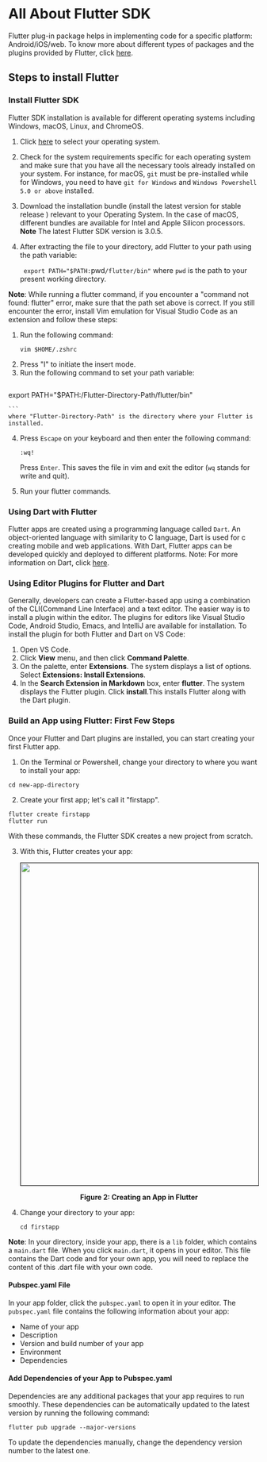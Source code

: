 # All About Flutter SDK

Flutter plug-in package helps in implementing code for a specific platform: Android/iOS/web. To know more about different types of packages and the plugins provided by Flutter, click [here](https://docs.flutter.dev/development/packages-and-plugins/developing-packages).

## Steps to install Flutter 

### Install Flutter SDK

 Flutter SDK installation is available for different operating systems including Windows, macOS, Linux, and ChromeOS. 

 1. Click [here](https://docs.flutter.dev/get-started/install) to select your operating system. 
 2. Check for the system requirements specific for each operating system and make sure that you have all the necessary tools already installed on your system. For instance, for macOS, `git` must be pre-installed while for Windows, you need to have `git for Windows` and `Windows Powershell 5.0 or above` installed. 
 3. Download the installation bundle (install the latest version for stable release ) relevant to your Operating System. In the case of macOS, different bundles are available for Intel and Apple Silicon processors. 
 **Note** The latest Flutter SDK version is 3.0.5.
 4. After extracting the file to your directory, add Flutter to your path using the path variable:
  
    ` export PATH="$PATH:`pwd`/flutter/bin"`
    where `pwd` is the path to your present working directory.

**Note**:  While running a flutter command, if you encounter a "command not found: flutter" error, make sure that the path set above is correct. If you still encounter the error, install Vim emulation for Visual Studio Code as an extension and follow these steps: 

1. Run the following command:
    ```
    vim $HOME/.zshrc
    ```
2. Press "I" to initiate the insert mode.
3. Run the following command to set your path variable:
    ```
export PATH="$PATH:/Flutter-Directory-Path/flutter/bin"

    ```
    where "Flutter-Directory-Path" is the directory where your Flutter is installed.

 4. Press `Escape` on your keyboard and then enter the following command:
    ```
    :wq!

    ```
    Press `Enter`. This saves the file in vim and exit the editor (`wq` stands for write and quit).

 5. Run your flutter commands. 


### Using Dart with Flutter

Flutter apps are created using a programming language called `Dart`. An object-oriented language with similarity to C language, Dart is used for c creating mobile and web applications. With Dart, Flutter apps can be developed quickly and deployed to different platforms.
Note: For more information on Dart, click [here](https://dart.dev).

### Using Editor Plugins for Flutter and Dart


Generally, developers can create a Flutter-based app using a combination of the CLI(Command Line Interface) and a text editor. The easier way is to install a plugin within the editor. The plugins for editors like Visual Studio Code, Android Studio, Emacs, and IntelliJ are available for installation. To install the plugin for both Flutter and Dart on VS Code:

1. Open VS Code.
2. Click **View** menu, and then click **Command Palette**.
3. On the palette, enter **Extensions**. The system displays a list of options. Select **Extensions: Install Extensions**. 
4. In the **Search Extension in Markdown** box, enter **flutter**. The system displays the Flutter plugin. 
Click **install**.This installs Flutter along with the Dart plugin. 

### Build an App using Flutter: First Few Steps
Once your Flutter and Dart plugins are installed, you can start creating your first Flutter app. 


1. On the Terminal or Powershell, change your directory to where you want to install your app:
```
cd new-app-directory
```
2. Create your first app; let's call it "firstapp". 
```
flutter create firstapp
flutter run
```
With these commands, the Flutter SDK creates a new project from scratch.

3. With this, Flutter creates your app:
    <p align ="center"><img src="imgs/create-first-flutter-app.png" border ="1" width ="650"/>
    </p>
    <div align= "center"> <b> Figure 2: Creating an App in Flutter </b>
    </div>

4. Change your directory to your app:

    ```
    cd firstapp
    ```

**Note**: In your directory, inside your app, there is a `lib` folder, which contains a `main.dart` file. When you click `main.dart`, it opens in your editor. This file contains the Dart code and for your own app, you will need to replace the content of this .dart file with your own code. 

#### Pubspec.yaml File

In your app folder, click the `pubspec.yaml` to open it in your editor. The `pubspec.yaml` file contains the following information about your app:

- Name of your app
- Description 
- Version and build number of your app
- Environment
- Dependencies

#### Add Dependencies of your App to Pubspec.yaml

Dependencies are any additional packages that your app requires to run smoothly. These dependencies can be automatically updated to the latest version by running the following command:

```
flutter pub upgrade --major-versions
```
To update the dependencies manually, change the dependency version number to the latest one.
